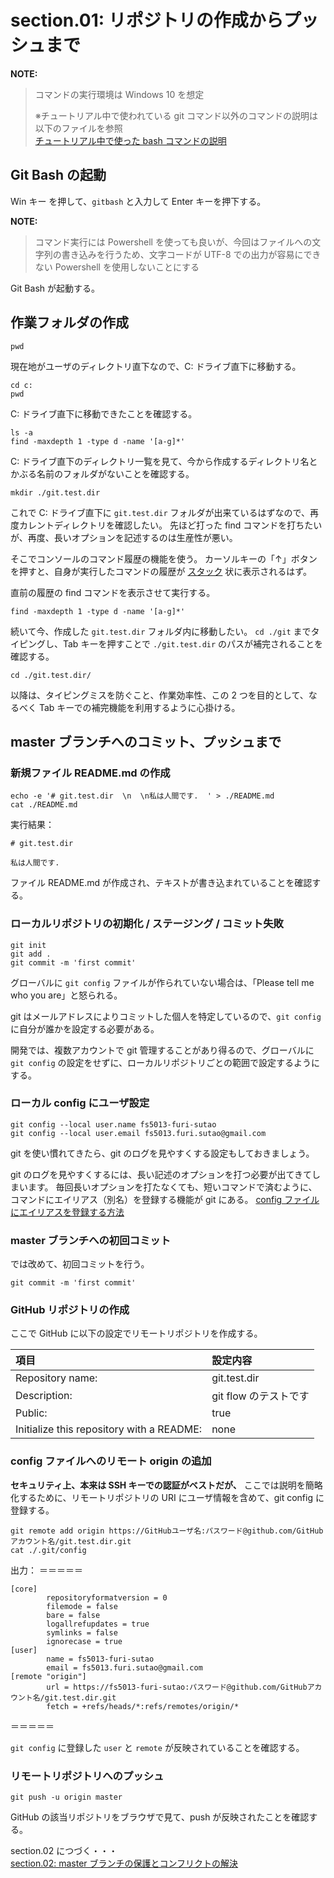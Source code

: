 # section.01: リポジトリの作成からプッシュまで  
 
**NOTE:**  
> コマンドの実行環境は Windows 10 を想定
> 
> ※チュートリアル中で使われている git コマンド以外のコマンドの説明は以下のファイルを参照  
> [チュートリアル中で使った bash コマンドの説明](./explain_bash_command.md)  
  
## Git Bash の起動  
Win キー を押して、`gitbash` と入力して Enter キーを押下する。  
  
**NOTE:**  
> コマンド実行には Powershell を使っても良いが、今回はファイルへの文字列の書き込みを行うため、文字コードが UTF-8 での出力が容易にできない Powershell を使用しないことにする

Git Bash が起動する。  
  
## 作業フォルダの作成  
```console
pwd
```

現在地がユーザのディレクトリ直下なので、C: ドライブ直下に移動する。

```console
cd c: 
pwd
```

C: ドライブ直下に移動できたことを確認する。

```console
ls -a
find -maxdepth 1 -type d -name '[a-g]*'
```

C: ドライブ直下のディレクトリ一覧を見て、今から作成するディレクトリ名とかぶる名前のフォルダがないことを確認する。

```console
mkdir ./git.test.dir
```

これで C: ドライブ直下に `git.test.dir` フォルダが出来ているはずなので、再度カレントディレクトリを確認したい。
先ほど打った find コマンドを打ちたいが、再度、長いオプションを記述するのは生産性が悪い。

そこでコンソールのコマンド履歴の機能を使う。
カーソルキーの「↑」ボタンを押すと、自身が実行したコマンドの履歴が [スタック](https://ja.wikipedia.org/wiki/スタック) 状に表示されるはず。

直前の履歴の find コマンドを表示させて実行する。

```console
find -maxdepth 1 -type d -name '[a-g]*'
```

続いて今、作成した `git.test.dir` フォルダ内に移動したい。
`cd ./git` までタイピングし、Tab キーを押すことで  `./git.test.dir` のパスが補完されることを確認する。

```console
cd ./git.test.dir/
```

以降は、タイピングミスを防ぐこと、作業効率性、この 2 つを目的として、なるべく Tab キーでの補完機能を利用するように心掛ける。
  
## master ブランチへのコミット、プッシュまで  
  
### 新規ファイル README.md の作成  
```console
echo -e '# git.test.dir  \n  \n私は人間です.  ' > ./README.md
cat ./README.md
```
実行結果：
```
# git.test.dir

私は人間です.

```

ファイル README.md が作成され、テキストが書き込まれていることを確認する。
  
### ローカルリポジトリの初期化 / ステージング / コミット失敗  
```console
git init
git add .
git commit -m 'first commit'
```

グローバルに `git config` ファイルが作られていない場合は、「Please tell me who you are」と怒られる。

git はメールアドレスによりコミットした個人を特定しているので、`git config` に自分が誰かを設定する必要がある。

開発では、複数アカウントで git 管理することがあり得るので、グローバルに `git config` の設定をせずに、ローカルリポジトリごとの範囲で設定するようにする。
  
### ローカル config にユーザ設定
```console
git config --local user.name fs5013-furi-sutao
git config --local user.email fs5013.furi.sutao@gmail.com
```
  
git を使い慣れてきたら、git のログを見やすくする設定もしておきましょう。

git のログを見やすくするには、長い記述のオプションを打つ必要が出てきてしまいます。
毎回長いオプションを打たなくても、短いコマンドで済むように、コマンドにエイリアス（別名）を登録する機能が git にある。
[config ファイルにエイリアスを登録する方法](./how_register_arias_to_config.md)

### master ブランチへの初回コミット

では改めて、初回コミットを行う。

```console
git commit -m 'first commit'
```
  
### GitHub リポジトリの作成  
ここで GitHub に以下の設定でリモートリポジトリを作成する。

|項目|設定内容|
|:--|:--|
|Repository name: |git.test.dir|
|Description: |git flow のテストです|
|Public: |true|
|Initialize this repository with a README: |none|

### config ファイルへのリモート origin の追加  
**セキュリティ上、本来は SSH キーでの認証がベストだが、** ここでは説明を簡略化するために、リモートリポジトリの URI にユーザ情報を含めて、git config に登録する。

```console
git remote add origin https://GitHubユーザ名:パスワード@github.com/GitHubアカウント名/git.test.dir.git
cat ./.git/config
```

出力：
＝＝＝＝＝
```console
[core]
        repositoryformatversion = 0
        filemode = false
        bare = false
        logallrefupdates = true
        symlinks = false
        ignorecase = true
[user]
        name = fs5013-furi-sutao
        email = fs5013.furi.sutao@gmail.com
[remote "origin"]
        url = https://fs5013-furi-sutao:パスワード@github.com/GitHubアカウント名/git.test.dir.git
        fetch = +refs/heads/*:refs/remotes/origin/*
```
＝＝＝＝＝

`git config` に登録した `user` と `remote` が反映されていることを確認する。
  
### リモートリポジトリへのプッシュ  
```console
git push -u origin master
```

GitHub の該当リポジトリをブラウザで見て、push が反映されたことを確認する。

section.02 につづく・・・  
[section.02: master ブランチの保護とコンフリクトの解決](section.02.md)  
  
